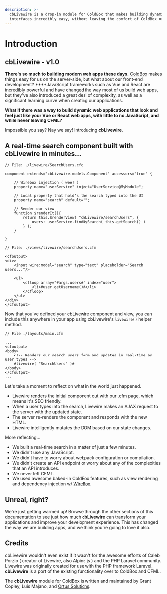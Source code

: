 ```yaml
---
description: >-
  cbLivewire is a drop-in module for ColdBox that makes building dynamic
  interfaces incredibly easy, without leaving the comfort of ColdBox or CFML.
---
```


# Introduction

## cbLivewire - v1.0

**There's so much to building modern web apps these days.** [ColdBox](https://coldbox.ortusbooks.com/) makes things easy for us on the server-side, but what about our front-end development? ****JavaScript frameworks such as Vue and React are incredibly powerful and have changed the way most of us build web apps, but they've also introduced a great deal of complexity, as well as a significant learning curve when creating our applications.

**What if there was a way to build dynamic web applications that look and feel just like your Vue or React web apps, with little to no JavaScript, and while never leaving CFML?**

Impossible you say? Nay we say! Introducing **cbLivewire**.

## A real-time search component built with cbLivewire in minutes...

```text
// File: ./livewire/SearchUsers.cfc

component extends="cbLivewire.models.Component" accessors="true" {

    // Wirebox injection ( wee! )
    property name="userService" inject="UserService@MyModule";

    // Local property that hold's the search typed into the UI
    property name="search" default="";
    
    // Render our view
    function $renderIt(){
        return this.$renderView( "cbLivewire/searchUsers", {
            users: userService.findBySearch( this.getSearch() )
        } );
    }

}

```

```text
// File: ./views/livewire/searchUsers.cfm

<cfoutput>
<div>
    <input wire:model="search" type="text" placeholder="Search users..."/>

    <ul>
        <cfloop array="#args.users#" index="user">
            <li>#user.getUsername()#</li>
        </cfloop>
    </ul>
</div>
</cfoutput>
```

Now that you've defined your cbLivewire component and view, you can include this anywhere in your app using cbLivewire's `livewire()` helper method.

```text
// File ./layouts/main.cfm

...
<cfoutput>
<body>
    <!-- Renders our search users form and updates in real-time as user types -->
    #livewire( "SearchUsers" )#
</body>
</cfoutput>
...
```

Let's take a moment to reflect on what in the world just happened.

* Livewire renders the initial component out with our .cfm page, which means it's SEO friendly.
* When a user types into the search, Livewire makes an AJAX request to the server with the updated state.
* The server re-renders the component and responds with the new HTML.
* Livewire intelligently mutates the DOM based on our state changes.

More reflecting...

* We built a real-time search in a matter of just a few minutes.
* We didn't use any JavaScript.
* We didn't have to worry about webpack configuration or compilation. 
* We didn't create an API endpoint or worry about any of the complexities that an API introduces.
* We never left CFML.
* We used awesome baked-in ColdBox features, such as view rendering and dependency injection w/ [WireBox](https://wirebox.ortusbooks.com/).

## Unreal, right?

We're just getting warmed up! Browse through the other sections of this documentation to see just how much **cbLivewire** can transform your applications and improve your development experience. This has changed the way we are building apps, and we think you're going to love it also.

## Credits

cbLivewire wouldn't even exist if it wasn't for the awesome efforts of Caleb Porzio \( creator of Livewire, also Alpine.js \) and the PHP Laravel community. Livewire was originally created for use with the PHP framework Laravel. **cbLivewire** is a port of the existing functionality over to ColdBox and CFML.

The **cbLivewire** module for ColdBox is written and maintained by Grant Copley, Luis Majano, and [Ortus Solutions](https://www.ortussolutions.com/).

